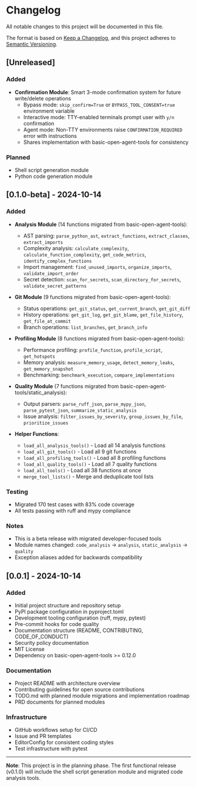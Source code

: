 # Changelog

All notable changes to this project will be documented in this file.

The format is based on [Keep a Changelog](https://keepachangelog.com/en/1.0.0/),
and this project adheres to [Semantic Versioning](https://semver.org/spec/v2.0.0.html).

## [Unreleased]

### Added
- **Confirmation Module**: Smart 3-mode confirmation system for future write/delete operations
  - Bypass mode: `skip_confirm=True` or `BYPASS_TOOL_CONSENT=true` environment variable
  - Interactive mode: TTY-enabled terminals prompt user with `y/n` confirmation
  - Agent mode: Non-TTY environments raise `CONFIRMATION_REQUIRED` error with instructions
  - Shares implementation with basic-open-agent-tools for consistency

### Planned
- Shell script generation module
- Python code generation module

## [0.1.0-beta] - 2024-10-14

### Added
- **Analysis Module** (14 functions migrated from basic-open-agent-tools):
  - AST parsing: `parse_python_ast`, `extract_functions`, `extract_classes`, `extract_imports`
  - Complexity analysis: `calculate_complexity`, `calculate_function_complexity`, `get_code_metrics`, `identify_complex_functions`
  - Import management: `find_unused_imports`, `organize_imports`, `validate_import_order`
  - Secret detection: `scan_for_secrets`, `scan_directory_for_secrets`, `validate_secret_patterns`

- **Git Module** (9 functions migrated from basic-open-agent-tools):
  - Status operations: `get_git_status`, `get_current_branch`, `get_git_diff`
  - History operations: `get_git_log`, `get_git_blame`, `get_file_history`, `get_file_at_commit`
  - Branch operations: `list_branches`, `get_branch_info`

- **Profiling Module** (8 functions migrated from basic-open-agent-tools):
  - Performance profiling: `profile_function`, `profile_script`, `get_hotspots`
  - Memory analysis: `measure_memory_usage`, `detect_memory_leaks`, `get_memory_snapshot`
  - Benchmarking: `benchmark_execution`, `compare_implementations`

- **Quality Module** (7 functions migrated from basic-open-agent-tools/static_analysis):
  - Output parsers: `parse_ruff_json`, `parse_mypy_json`, `parse_pytest_json`, `summarize_static_analysis`
  - Issue analysis: `filter_issues_by_severity`, `group_issues_by_file`, `prioritize_issues`

- **Helper Functions**:
  - `load_all_analysis_tools()` - Load all 14 analysis functions
  - `load_all_git_tools()` - Load all 9 git functions
  - `load_all_profiling_tools()` - Load all 8 profiling functions
  - `load_all_quality_tools()` - Load all 7 quality functions
  - `load_all_tools()` - Load all 38 functions at once
  - `merge_tool_lists()` - Merge and deduplicate tool lists

### Testing
- Migrated 170 test cases with 83% code coverage
- All tests passing with ruff and mypy compliance

### Notes
- This is a beta release with migrated developer-focused tools
- Module names changed: `code_analysis` → `analysis`, `static_analysis` → `quality`
- Exception aliases added for backwards compatibility

## [0.0.1] - 2024-10-14

### Added
- Initial project structure and repository setup
- PyPI package configuration in pyproject.toml
- Development tooling configuration (ruff, mypy, pytest)
- Pre-commit hooks for code quality
- Documentation structure (README, CONTRIBUTING, CODE_OF_CONDUCT)
- Security policy documentation
- MIT License
- Dependency on basic-open-agent-tools >= 0.12.0

### Documentation
- Project README with architecture overview
- Contributing guidelines for open source contributions
- TODO.md with planned module migrations and implementation roadmap
- PRD documents for planned modules

### Infrastructure
- GitHub workflows setup for CI/CD
- Issue and PR templates
- EditorConfig for consistent coding styles
- Test infrastructure with pytest

---

**Note**: This project is in the planning phase. The first functional release (v0.1.0) will include the shell script generation module and migrated code analysis tools.
